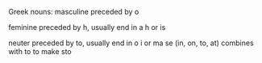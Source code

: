 
Greek nouns:
masculine
preceded by o

feminine
preceded by h, usually end in a h or is

neuter
preceded by to, usually end in o i or ma
se (in, on, to, at) combines with to to make sto